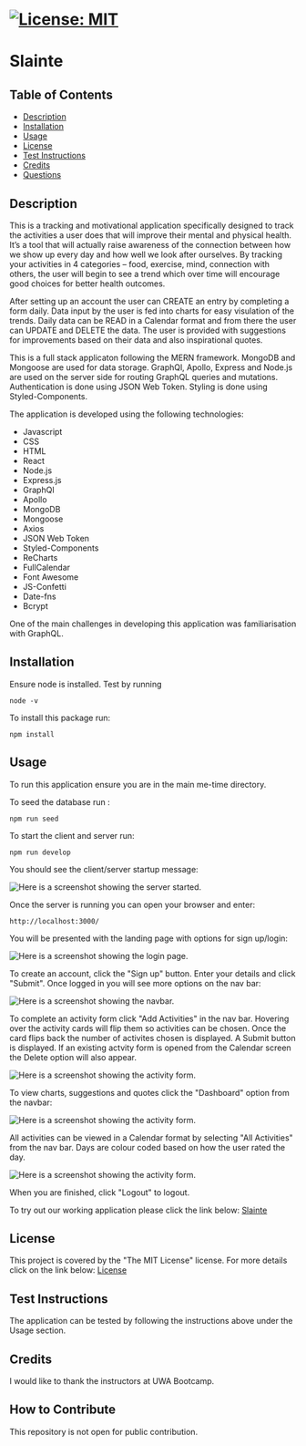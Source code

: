 
  # [![License: MIT](https://img.shields.io/badge/License-MIT-yellow.svg)](https://opensource.org/licenses/MIT)

  # Slainte

  ## Table of Contents
 - [Description](#description)
 - [Installation](#installation)
 - [Usage](#usage)
 - [License](#license)
 - [Test Instructions](#test-instructions)
 - [Credits](#credits)
 - [Questions](#questions)
  
  ## Description
  This is a tracking and motivational application specifically designed to track the activities a user does that will improve their mental and physical health. It’s a tool that will actually raise awareness of the connection between how we show up every day and how well we look after ourselves. By tracking your activities in 4 categories – food, exercise, mind, connection with others, the user will begin to see a trend which over time will encourage good choices for better health outcomes.
  
  After setting up an account the user can CREATE an entry by completing a form daily. Data input by the user is fed into charts for easy visulation of the trends. Daily data can be READ in a Calendar format and from there the user can UPDATE and DELETE the data. The user is provided with suggestions for improvements based on their data and also inspirational quotes.

  This is a full stack applicaton following the MERN framework. MongoDB and Mongoose are used for data storage. GraphQl, Apollo, Express and Node.js are used on the server side for routing GraphQL queries and mutations. Authentication is done using JSON Web Token. Styling is done using Styled-Components.
  
  The application is developed using the following technologies:
  - Javascript
  - CSS
  - HTML
  - React
  - Node.js
  - Express.js
  - GraphQl
  - Apollo
  - MongoDB
  - Mongoose
  - Axios
  - JSON Web Token
  - Styled-Components
  - ReCharts
  - FullCalendar
  - Font Awesome
  - JS-Confetti
  - Date-fns
  - Bcrypt

  One of the main challenges in developing this application was familiarisation with GraphQL.


  ## Installation
  Ensure node is installed. Test by running 
  ```
  node -v
  ```

  To install this package run:
  ```
  npm install
  ```

  ## Usage
  To run this application ensure you are in the main me-time directory. 
  
  To seed the database run :
``` 
npm run seed
```

  To start the client and server run:
```
npm run develop
```
You should see the client/server startup message:

![Here is a screenshot showing the server started.](/client/src/images/server.jpg)

Once the server is running you can open your browser and enter:
```
http://localhost:3000/

```
You will be presented with the landing page with options for sign up/login:

![Here is a screenshot showing the login page.](/client/src/images/landing.jpg)

To create an account, click the "Sign up" button. Enter your details and click "Submit". Once logged in you will see more options on the nav bar:

![Here is a screenshot showing the navbar.](/client/src/images/navbar.jpg)

To complete an activity form click "Add Activities" in the nav bar. Hovering over the activity cards will flip them so activities can be chosen. Once the card flips back the number of activites chosen is displayed. A Submit button is displayed. If an existing actvity form is opened from the Calendar screen the Delete option will also appear.

![Here is a screenshot showing the activity form.](/client/src/images/activity.jpg)

To view charts, suggestions and quotes click the "Dashboard" option from the navbar:

![Here is a screenshot showing the activity form.](/client/src/images/dashboard.jpg)

All activities can be viewed in a Calendar format by selecting "All Activities" from the nav bar. Days are colour coded based on how the user rated the day.

![Here is a screenshot showing the activity form.](/client/src/images/calendar.jpg)

When you are finished, click "Logout" to logout.

To try out our working application please click the link below:
[Slainte](https://guarded-everglades-34887.herokuapp.com/)

  ## License
  This project is covered by the "The MIT License" license.
  For more details click on the link below:
  [License](https://opensource.org/licenses/MIT)
  
  
  ## Test Instructions
  The application can be tested by following the instructions above under the Usage section.


  ## Credits
  I would like to thank the instructors at UWA Bootcamp. 
  
  ## How to Contribute
This repository is not open for public contribution.

  
